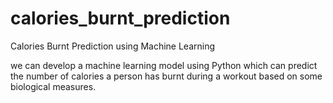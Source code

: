 # calories_burnt_prediction
Calories Burnt Prediction using Machine Learning

we can develop a machine learning model using Python which can predict the number of calories a person has burnt during a workout based on some biological measures.

